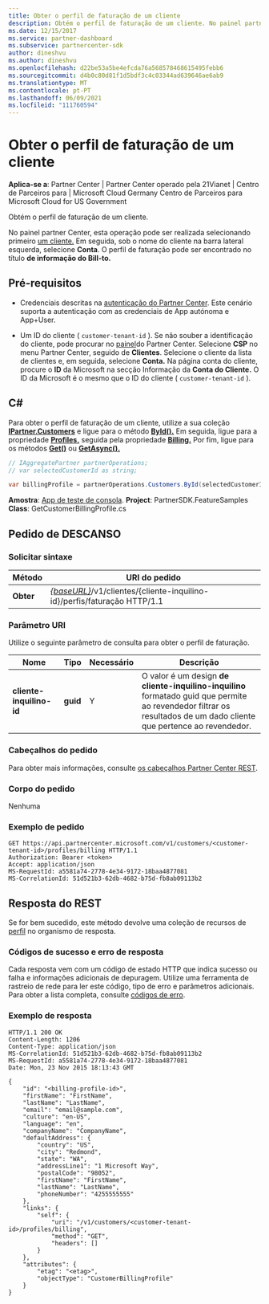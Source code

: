 ```yaml
---
title: Obter o perfil de faturação de um cliente
description: Obtém o perfil de faturação de um cliente. No painel partner Center, esta operação pode ser realizada selecionando primeiro um cliente.
ms.date: 12/15/2017
ms.service: partner-dashboard
ms.subservice: partnercenter-sdk
author: dineshvu
ms.author: dineshvu
ms.openlocfilehash: d22be53a5be4efcda76a568578468615495febb6
ms.sourcegitcommit: d4b0c80d81f1d5bdf3c4c03344ad639646ae6ab9
ms.translationtype: MT
ms.contentlocale: pt-PT
ms.lasthandoff: 06/09/2021
ms.locfileid: "111760594"
---
```

# <a name="get-a-customers-billing-profile"></a>Obter o perfil de faturação de um cliente

**Aplica-se a**: Partner Center | Partner Center operado pela 21Vianet | Centro de Parceiros para | Microsoft Cloud Germany Centro de Parceiros para Microsoft Cloud for US Government

Obtém o perfil de faturação de um cliente.

No painel partner Center, esta operação pode ser realizada selecionando primeiro [um cliente.](get-a-customer-by-name.md) Em seguida, sob o nome do cliente na barra lateral esquerda, selecione **Conta**. O perfil de faturação pode ser encontrado no título **de informação do Bill-to.**

## <a name="prerequisites"></a>Pré-requisitos

- Credenciais descritas na [autenticação do Partner Center](partner-center-authentication.md). Este cenário suporta a autenticação com as credenciais de App autónoma e App+User.

- Um ID do cliente ( `customer-tenant-id` ). Se não souber a identificação do cliente, pode procurar no [painel](https://partner.microsoft.com/dashboard)do Partner Center. Selecione **CSP** no menu Partner Center, seguido de **Clientes**. Selecione o cliente da lista de clientes e, em seguida, selecione **Conta.** Na página conta do cliente, procure o **ID** da Microsoft na secção Informação da **Conta do Cliente.** O ID da Microsoft é o mesmo que o ID do cliente ( `customer-tenant-id` ).

## <a name="c"></a>C\#

Para obter o perfil de faturação de um cliente, utilize a sua coleção [**IPartner.Customers**](/dotnet/api/microsoft.store.partnercenter.ipartner.customers) e ligue para o método [**ById().**](/dotnet/api/microsoft.store.partnercenter.customers.icustomercollection.byid) Em seguida, ligue para a propriedade [**Profiles,**](/dotnet/api/microsoft.store.partnercenter.customers.icustomer.profiles) seguida pela propriedade [**Billing.**](/dotnet/api/microsoft.store.partnercenter.customers.profiles.icustomerprofilecollection.billing) Por fim, ligue para os métodos [**Get()**](/dotnet/api/microsoft.store.partnercenter.customers.profiles.icustomerreadonlyprofile-1.get) ou [**GetAsync().**](/dotnet/api/microsoft.store.partnercenter.customers.profiles.icustomerreadonlyprofile-1.getasync)

``` csharp
// IAggregatePartner partnerOperations;
// var selectedCustomerId as string;

var billingProfile = partnerOperations.Customers.ById(selectedCustomerId).Profiles.Billing.Get();
```

**Amostra**: [App de teste de consola](console-test-app.md). **Project**: PartnerSDK.FeatureSamples **Class**: GetCustomerBillingProfile.cs

## <a name="rest-request"></a>Pedido de DESCANSO

### <a name="request-syntax"></a>Solicitar sintaxe

| Método  | URI do pedido                                                                                             |
|---------|---------------------------------------------------------------------------------------------------------|
| **Obter** | [*{baseURL}*](partner-center-rest-urls.md)/v1/clientes/{cliente-inquilino-id}/perfis/faturação HTTP/1.1 |

### <a name="uri-parameter"></a>Parâmetro URI

Utilize o seguinte parâmetro de consulta para obter o perfil de faturação.

| Nome                   | Tipo     | Necessário | Descrição                                                                                                                                            |
|------------------------|----------|----------|--------------------------------------------------------------------------------------------------------------------------------------------------------|
| **cliente-inquilino-id** | **guid** | Y        | O valor é um design **de cliente-inquilino-inquilino** formatado guid que permite ao revendedor filtrar os resultados de um dado cliente que pertence ao revendedor. |

### <a name="request-headers"></a>Cabeçalhos do pedido

Para obter mais informações, consulte [os cabeçalhos Partner Center REST](headers.md).

### <a name="request-body"></a>Corpo do pedido

Nenhuma

### <a name="request-example"></a>Exemplo de pedido

```http
GET https://api.partnercenter.microsoft.com/v1/customers/<customer-tenant-id>/profiles/billing HTTP/1.1
Authorization: Bearer <token>
Accept: application/json
MS-RequestId: a5581a74-2778-4e34-9172-18baa4877081
MS-CorrelationId: 51d521b3-62db-4682-b75d-fb8ab09113b2
```

## <a name="rest-response"></a>Resposta do REST

Se for bem sucedido, este método devolve uma coleção de recursos de [perfil](profile-resources.md) no organismo de resposta.

### <a name="response-success-and-error-codes"></a>Códigos de sucesso e erro de resposta

Cada resposta vem com um código de estado HTTP que indica sucesso ou falha e informações adicionais de depuragem. Utilize uma ferramenta de rastreio de rede para ler este código, tipo de erro e parâmetros adicionais. Para obter a lista completa, consulte [códigos de erro](error-codes.md).

### <a name="response-example"></a>Exemplo de resposta

```http
HTTP/1.1 200 OK
Content-Length: 1206
Content-Type: application/json
MS-CorrelationId: 51d521b3-62db-4682-b75d-fb8ab09113b2
MS-RequestId: a5581a74-2778-4e34-9172-18baa4877081
Date: Mon, 23 Nov 2015 18:13:43 GMT

{
    "id": "<billing-profile-id>",
    "firstName": "FirstName",
    "lastName": "LastName",
    "email": "email@sample.com",
    "culture": "en-US",
    "language": "en",
    "companyName": "CompanyName",
    "defaultAddress": {
        "country": "US",
        "city": "Redmond",
        "state": "WA",
        "addressLine1": "1 Microsoft Way",
        "postalCode": "98052",
        "firstName": "FirstName",
        "lastName": "LastName",
        "phoneNumber": "4255555555"
    },
    "links": {
        "self": {
            "uri": "/v1/customers/<customer-tenant-id>/profiles/billing",
            "method": "GET",
            "headers": []
        }
    },
    "attributes": {
        "etag": "<etag>",
        "objectType": "CustomerBillingProfile"
    }
}
```
